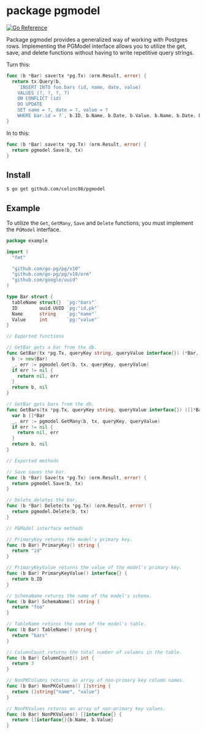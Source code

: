 # package pgmodel

[![Go Reference](https://pkg.go.dev/badge/github.com/colinc86/pgmodel.svg)](https://pkg.go.dev/github.com/colinc86/pgmodel)

Package pgmodel provides a generalized way of working with Postgres rows. Implementing the PGModel interface allows you to utilize the get, save, and delete functions without having to write repetitive query strings.

Turn this:

```go
func (b *Bar) save(tx *pg.Tx) (orm.Result, error) {
  return tx.Query(b,
    `INSERT INTO foo.bars (id, name, date, value) 
    VALUES (?, ?, ?, ?) 
    ON CONFLICT (id) 
    DO UPDATE
    SET name = ?, date = ?, value = ? 
    WHERE bar.id = ?`, b.ID, b.Name, b.Date, b.Value, b.Name, b.Date, b.Value, b.ID)
}
```

In to this:

```go
func (b *Bar) save(tx *pg.Tx) (orm.Result, error) {
  return pgmodel.Save(b, tx)
}
```

## Install

```bash
$ go get github.com/colinc86/pgmodel
```

## Example

To utilize the `Get`, `GetMany`, `Save` and `Delete` functions, you must implement the `PGModel` interface.

```go
package example

import (
  "fmt"

  "github.com/go-pg/pg/v10"
  "github.com/go-pg/pg/v10/orm"
  "github.com/google/uuid"
)

type Bar struct {
  tableName struct{}  `pg:"bars"`
  ID        uuid.UUID `pg:"id,pk"`
  Name      string    `pg:"name"`
  Value     int       `pg:"value"`
}

// Exported functions

// GetBar gets a bar from the db.
func GetBar(tx *pg.Tx, queryKey string, queryValue interface{}) (*Bar, error) {
  b := new(Bar)
  _, err := pgmodel.Get(b, tx, queryKey, queryValue)
  if err != nil {
    return nil, err
  }
  return b, nil
}

// GetBar gets bars from the db.
func GetBars(tx *pg.Tx, queryKey string, queryValue interface{}) ([]*Bar, error) {
  var b []*Bar
  _, err := pgmodel.GetMany(b, tx, queryKey, queryValue)
  if err != nil {
    return nil, err
  }
  return b, nil
}

// Exported methods

// Save saves the bar.
func (b *Bar) Save(tx *pg.Tx) (orm.Result, error) {
  return pgmodel.Save(b, tx)
}

// Delete deletes the bar.
func (b *Bar) Delete(tx *pg.Tx) (orm.Result, error) {
  return pgmodel.Delete(b, tx)
}

// PGModel interface methods

// PrimaryKey returns the model's primary key.
func (b Bar) PrimaryKey() string {
  return "id"
}

// PrimaryKeyValue returns the value of the model's primary key.
func (b Bar) PrimaryKeyValue() interface{} {
  return b.ID
}

// SchemaName returns the name of the model's schema.
func (b Bar) SchemaName() string {
  return "foo"
}

// TableName returns the name of the model's table.
func (b Bar) TableName() string {
  return "bars"
}

// ColumnCount returns the total number of columns in the table.
func (b Bar) ColumnCount() int {
  return 3
}

// NonPKColumns returns an array of non-primary key column names.
func (b Bar) NonPKColumns() []string {
  return []string{"name", "value"}
}

// NonPKValues returns an array of non-primary key values.
func (b Bar) NonPKValues() []interface{} {
  return []interface{}{b.Name, b.Value}
}
```
